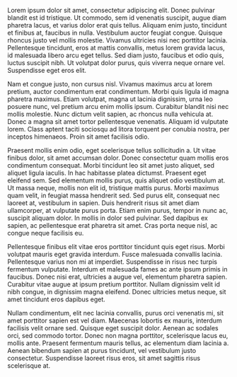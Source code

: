 ---
---

Lorem ipsum dolor sit amet, consectetur adipiscing elit. Donec pulvinar blandit est id tristique. Ut commodo, sem id venenatis suscipit, augue diam pharetra lacus, et varius dolor erat quis tellus. Aliquam enim justo, tincidunt et finibus at, faucibus in nulla. Vestibulum auctor feugiat congue. Quisque rhoncus justo vel mollis molestie. Vivamus ultricies nisi nec porttitor lacinia. Pellentesque tincidunt, eros at mattis convallis, metus lorem gravida lacus, id malesuada libero arcu eget tellus. Sed diam justo, faucibus et odio quis, luctus suscipit nibh. Ut volutpat dolor purus, quis viverra neque ornare vel. Suspendisse eget eros elit.

Nam et congue justo, non cursus nisl. Vivamus maximus arcu at lorem pretium, auctor condimentum erat condimentum. Morbi quis ligula id magna pharetra maximus. Etiam volutpat, magna ut lacinia dignissim, urna leo posuere nunc, vel pretium arcu enim mollis ipsum. Curabitur blandit nisi nec mollis molestie. Nunc dictum velit sapien, ac rhoncus nulla vehicula at. Donec a magna sit amet tortor pellentesque venenatis. Aliquam id vulputate lorem. Class aptent taciti sociosqu ad litora torquent per conubia nostra, per inceptos himenaeos. Proin sit amet facilisis odio.

Praesent mollis enim odio, eget scelerisque tellus sollicitudin a. Ut vitae finibus dolor, sit amet accumsan dolor. Donec consectetur quam mollis eros condimentum consequat. Morbi tincidunt leo sit amet justo aliquet, sed aliquet ligula iaculis. In hac habitasse platea dictumst. Praesent eget eleifend sem. Sed elementum mollis purus, quis aliquet odio vestibulum at. Ut massa neque, mollis non elit id, tristique mattis purus. Morbi maximus quam velit, in feugiat massa hendrerit sed. Sed purus elit, consequat nec laoreet at, vestibulum in sapien. Duis hendrerit risus sit amet diam ullamcorper, at vulputate purus porta. Etiam enim purus, tempor in nunc ac, suscipit aliquam dolor. In mollis in dolor sed pulvinar. Sed dapibus ex sapien, ac pellentesque erat pharetra sit amet. Cras porta neque nisl, ac congue neque facilisis eu.

Pellentesque finibus elit vitae eros porttitor tincidunt quis eget risus. Morbi volutpat mauris eget gravida interdum. Fusce malesuada convallis lacinia. Pellentesque varius non mi at imperdiet. Suspendisse in risus nec turpis fermentum vulputate. Interdum et malesuada fames ac ante ipsum primis in faucibus. Donec nisi erat, ultricies a augue vel, elementum pharetra sapien. Curabitur vitae augue at ipsum pretium porttitor. Nullam dignissim velit id nibh congue, in dignissim magna eleifend. Donec ultricies metus neque, sit amet tincidunt eros dapibus eget.

Nullam condimentum, elit nec lacinia convallis, purus orci venenatis mi, sit amet porttitor sapien est vel diam. Maecenas lobortis ex mauris, interdum facilisis velit ornare sed. Quisque eget suscipit dolor. Aenean ac sodales orci, sed commodo tortor. Donec non magna porttitor, scelerisque lacus eu, mollis ante. Praesent fermentum mauris tellus, ac elementum diam lacinia a. Aenean bibendum sapien at purus tincidunt, vel vestibulum justo consectetur. Suspendisse laoreet risus eros, sit amet sagittis risus scelerisque at.
